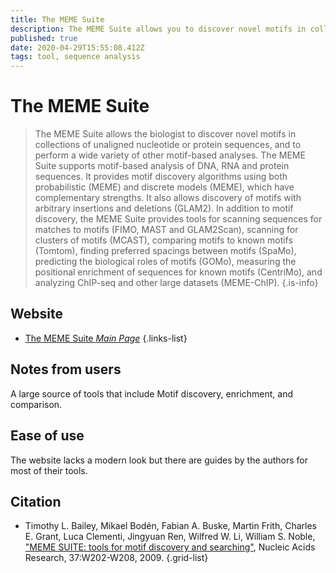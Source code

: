 ```yaml
---
title: The MEME Suite
description: The MEME Suite allows you to discover novel motifs in collections of unaligned nucleotide or protein sequences, and to perform a wide variety of other motif-based analyses.
published: true
date: 2020-04-29T15:55:08.412Z
tags: tool, sequence analysis
---
```


# The MEME Suite

> The MEME Suite allows the biologist to discover novel motifs in collections of unaligned nucleotide or protein sequences, and to perform a wide variety of other motif-based analyses.
&NewLine;
The MEME Suite supports motif-based analysis of DNA, RNA and protein sequences. It provides motif discovery algorithms using both probabilistic (MEME) and discrete models (MEME), which have complementary strengths. It also allows discovery of motifs with arbitrary insertions and deletions (GLAM2). In addition to motif discovery, the MEME Suite provides tools for scanning sequences for matches to motifs (FIMO, MAST and GLAM2Scan), scanning for clusters of motifs (MCAST), comparing motifs to known motifs (Tomtom), finding preferred spacings between motifs (SpaMo), predicting the biological roles of motifs (GOMo), measuring the positional enrichment of sequences for known motifs (CentriMo), and analyzing ChIP-seq and other large datasets (MEME-ChIP).
{.is-info}

## Website

- [The MEME Suite *Main Page*](http://meme-suite.org/index.html)
{.links-list}

## Notes from users 
A large source of tools that include Motif discovery, enrichment, and comparison.

## Ease of use
The website lacks a modern look but there are guides by the authors for most of their tools.

## Citation

- Timothy L. Bailey, Mikael Bodén, Fabian A. Buske, Martin Frith, Charles E. Grant, Luca Clementi, Jingyuan Ren, Wilfred W. Li, William S. Noble, ["MEME SUITE: tools for motif discovery and searching"](https://academic.oup.com/nar/article/37/suppl_2/W202/1135092), Nucleic Acids Research, 37:W202-W208, 2009. 
{.grid-list}